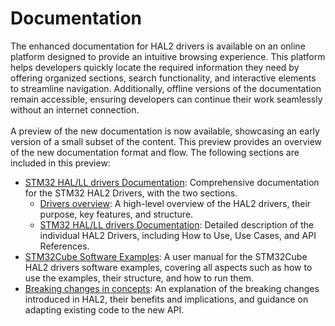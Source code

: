 # Documentation

The enhanced documentation for HAL2 drivers is available on an online platform designed to provide an intuitive browsing experience. This platform helps developers quickly locate the required information they need by offering organized sections, search functionality, and interactive elements to streamline navigation. Additionally, offline versions of the documentation remain accessible, ensuring developers can continue their work seamlessly without an internet connection. \
\
A preview of the new documentation is now available, showcasing an early version of a small subset of the content. This preview provides an overview of the new documentation format and flow. The following sections are included in this preview:

- [STM32 HAL/LL drivers Documentation](https://dev.st.com/stm32cube-docs/stm32u5-hal2/2.0.0-beta.1.1/): Comprehensive documentation for the STM32 HAL2 Drivers, with the two sections.
  - [Drivers overview](https://dev.st.com/stm32cube-docs/stm32u5-hal2/2.0.0-beta.1.1/docs/overview/global_overview_toc.html): A high-level overview of the HAL2 drivers, their purpose, key features, and structure.
  - [STM32 HAL/LL drivers Documentation](https://dev.st.com/stm32cube-docs/stm32u5-hal2/2.0.0-beta.1.1/docs/drivers/stm32u5xx_drivers_documentation.html): Detailed description of the individual HAL2 Drivers, including How to Use, Use Cases, and API References.
- [STM32Cube Software Examples](https://dev.st.com/stm32cube-docs/examples/1.0.0-beta.1.0/): A user manual for the STM32Cube HAL2 drivers software examples, covering all aspects such as how to use the examples, their structure, and how to run them.
- [Breaking changes in concepts](./breaking_concepts/breaking_concepts_toc.rst): An explanation of the breaking changes introduced in HAL2, their benefits and implications, and guidance on adapting existing code to the new API.

